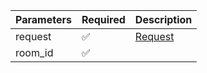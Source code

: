 | Parameters | Required           | Description           |
|------------|--------------------|-----------------------|
| request    | :white_check_mark: | [Request](Request.md) |
| room_id    | :white_check_mark: |                       |